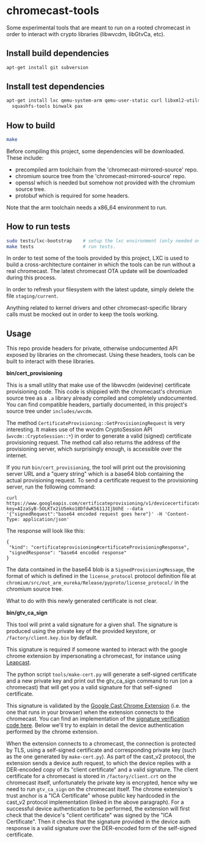 chromecast-tools
=========================

Some experimental tools that are meant to run on a rooted chromecast in order to interact with crypto libraries (libwvcdm, libGtvCa, etc).

Install build dependencies
--------------------------
```bash
apt-get install git subversion
```

Install test dependencies
-------------------------
```bash
apt-get install lxc qemu-system-arm qemu-user-static curl libxml2-utils \
  squashfs-tools binwalk pax
```

How to build
------------
```bash
make
```

Before compiling this project, some dependencies will be downloaded. These include:
- precompiled arm toolchain from the 'chromecast-mirrored-source' repo.
- chromium source tree from the 'chromecast-mirrored-source' repo.
- openssl which is needed but somehow not provided with the chromium source tree.
- protobuf which is required for some headers.

Note that the arm toolchain needs a x86_64 environment to run.

How to run tests
----------------
```bash
sudo tests/lxc-bootstrap    # setup the lxc environment (only needed once; this will take a while).
make tests                  # run tests.
```

In order to test some of the tools provided by this project, LXC is used to build a cross-architecture container in which the tools can be run without
a real chromecast. The latest chromecast OTA update will be downloaded during this process.

In order to refresh your filesystem with the latest update, simply delete the file `staging/current`.

Anything related to kernel drivers and other chromecast-specific library calls
must be mocked out in order to keep the tools working.

Usage
-----

This repo provide headers for private, otherwise undocumented API exposed by libraries on the chromecast. Using these headers, tools can be built to interact with these libraries.

**bin/cert_provisioning**

This is a small utility that make use of the libwvcdm (widevine) certificate provisioning code. This code is shippied with the chromecast's chromium source tree as a `.a` library already compiled and completely undocumented. You can find compatible headers, partially documented, in this project's source tree under `includes/wvcdm`.

The method `CertificateProvisioning::GetProvisioningRequest` is very interesting. It makes use of the wvcdm CryptoSession API (`wvcdm::CryptoSession::*`) in order to generate a valid (signed) certificate provisioning request. The method call also returns the address of the provisioning server, which surprisingly enough, is accessible over the internet.

If you run `bin/cert_provisioning`, the tool will print out the provisioning server URL and a "query string" which is a base64 blob containing the actual provisioning request. To send a certificate request to the provisioning server, run the following command:

```
curl https://www.googleapis.com/certificateprovisioning/v1/devicecertificates/create?key=AIzaSyB-5OLKTx2iU5mko18DfdwK5611JIjbUhE --data '{"signedRequest":"base64 encoded request goes here"}' -H 'Content-Type: application/json'
```

The response will look like this:

```
{
 "kind": "certificateprovisioning#certificateProvisioningResponse",
 "signedResponse": "base64 encoded response"
}
```

The data contained in the base64 blob is a `SignedProvisioningMessage`, the format of which is defined in the `license_protocol` protocol definition file at `chromium/src/out_arm_eureka/Release/pyproto/license_protocol/` in the chromium source tree.

What to do with this newly generated certificate is not clear.

**bin/gtv_ca_sign**

This tool will print a valid signature for a given sha1. The signature is produced using the private key of the provided keystore, or `/factory/client.key.bin` by default.

This signature is required if someone wanted to interact with the google chrome extension by impersonating a chromecast, for instance using [Leapcast](https://github.com/EiNSTeiN-/leapcast).

The python script `tools/make-cert.py` will generate a self-signed certificate and a new private key and print out the gtv_ca_sign command to run (on a chromecast) that will get you a valid signature for that self-signed certificate.

This signature is validated by the [Google Cast Chrome Extension](https://chrome.google.com/webstore/detail/google-cast/boadgeojelhgndaghljhdicfkmllpafd) (i.e. the one that runs in your browser) when the extension connects to the chromecast. You can find an implementation of the [signature verification code here](https://chromium.googlesource.com/chromium/chromium/+/HEAD/chrome/browser/extensions/api/cast_channel/cast_auth_util_nss.cc). Below we'll try to explain in detail the device authentication performed by the chrome extension.

When the extension connects to a chromecast, the connection is protected by TLS, using a self-signed certificate and corresponding private key (such as the one generated by `make-cert.py`). As part of the cast_v2 protocol, the extension sends a device auth request, to which the device replies with a DER-encoded copy of its "client certificate" and a valid signature. The client certificate for a chromecast is stored in `/factory/client.crt` on the chromecast itself, unfortunately the private key is encrypted, hence why we need to run `gtv_ca_sign` on the chromecast itself. The chrome extension's trust anchor is a "ICA Certificate" whose public key hardcoded in the cast_v2 protocol implementation (linked in the above paragraph). For a successful device authentication to be performed, the extension will first check that the device's "client certificate" was signed by the "ICA Certificate". Then it checks that the signature provided in the device auth response is a valid signature over the DER-encoded form of the self-signed certificate.



